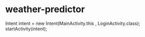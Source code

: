 # weather-predictor
 Intent intent = new Intent(MainActivity.this , LoginActivity.class);
 startActivity(intent);
